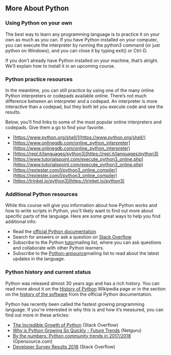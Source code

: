## More About Python

### Using Python on your own

The best way to learn any programming language is to practice it on your own as much as you can. If you have Python installed on your computer, you can execute the interpreter by running the python3 command (or just python on Windows), and you can close it by typing exit() or Ctrl-D.

If you don’t already have Python installed on your machine, that’s alright. We’ll explain how to install it in an upcoming course.

### Python practice resources

In the meantime, you can still practice by using one of the many online Python interpreters or codepads available online. There’s not much difference between an interpreter and a codepad. An interpreter is more interactive than a codepad, but they both let you execute code and see the results.

Below, you’ll find links to some of the most popular online interpreters and codepads. Give them a go to find your favorite.

- [https://www.python.org/shell/](https://www.python.org/shell/)
- [https://www.onlinegdb.com/online_python_interpreter](https://www.onlinegdb.com/online_python_interpreter)
- [https://repl.it/languages/python3](https://repl.it/languages/python3)
- [https://www.tutorialspoint.com/execute_python3_online.php](https://www.tutorialspoint.com/execute_python3_online.php)
- [https://rextester.com/l/python3_online_compiler](https://rextester.com/l/python3_online_compiler)
- [https://trinket.io/python3](https://trinket.io/python3)

### Additional Python resources

While this course will give you information about how Python works and how to write scripts in Python, you’ll likely want to find out more about specific parts of the language. Here are some great ways to help you find additional info: 

- Read the [official Python documentation](https://docs.python.org/3/)
- Search for answers or ask a question on [Stack Overflow](https://stackoverflow.com/)
- Subscribe to the Python [tutor](https://mail.python.org/mailman/listinfo/tutor)mailing list, where you can ask questions and collaborate with other Python learners.
- Subscribe to the [Python-announce](https://mail.python.org/mailman/listinfo/python-announce-list)mailing list to read about the latest updates in the language.

### Python history and current status

Python was released almost 30 years ago and has a rich history. You can read more about it on the [History of Python](https://en.wikipedia.org/wiki/History_of_Python) Wikipedia page or in the section on the [history of the software](https://docs.python.org/3.0/license.html) from the official Python documentation.

Python has recently been called the fastest growing programming language. If you're interested in why this is and how it’s measured, you can find out more in these articles:

- [The Incredible Growth of Python](https://stackoverflow.blog/2017/09/06/incredible-growth-python/) (Stack Overflow)
- [Why is Python Growing So Quickly - Future Trends](https://www.netguru.com/blog/why-python-is-growing-so-quickly-future-trends) (Netguru)
- [By the numbers: Python community trends in 2017/2018](https://opensource.com/article/18/5/numbers-python-community-trends) (Opensource.com)
- [Developer Survey Results 2018](https://insights.stackoverflow.com/survey/2018#technology) (Stack Overflow)

